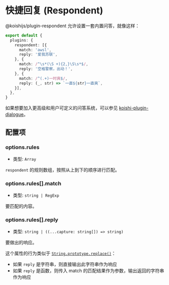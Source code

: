 # 快捷回复 (Respondent)

@koishijs/plugin-respondent 允许设置一套内置问答，就像这样：

```ts title=koishi.ts
export default {
  plugins: {
    respondent: [{
      match: 'awsl',
      reply: '爱我苏联',
    }, {
      match: /^\s*(\S +){2,}\S\s*$/,
      reply: '空格警察，出动！',
    }, {
      match: /^(.+)一时爽$/,
      reply: (_, str) => `一直${str}一直爽`,
    }],
  },
}
```

<panel-view :messages="[
  ['Alice', 'awsl'],
  ['Koishi', '爱我苏联'],
  ['Bob', '久 等 了'],
  ['Koishi', '空格警察，出动！'],
  ['Carol', '挖坑一时爽'],
  ['Koishi', '一直挖坑一直爽'],
]"/>

如果想要加入更高级和用户可定义的问答系统，可以参见 [koishi-plugin-dialogue](../../community/dialogue/)。

## 配置项

### options.rules

- 类型: `Array`

`respondent` 的规则数组，按照从上到下的顺序进行匹配。

### options.rules[].match

- 类型: `string | RegExp`

要匹配的内容。

### options.rules[].reply

- 类型: `string | ((...capture: string[]) => string)`

要做出的响应。

这个属性的行为类似于 [`String.prototype.replace()`](https://developer.mozilla.org/zh-CN/docs/Web/JavaScript/Reference/Global_Objects/String/replace#%E5%8F%82%E6%95%B0)：

- 如果 `reply` 是字符串，则直接输出此字符串作为响应
- 如果 `reply` 是函数，则传入 match 的匹配结果作为参数，输出返回的字符串作为响应
